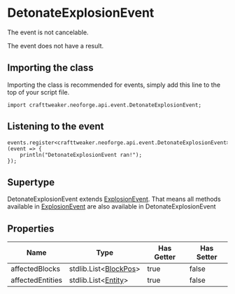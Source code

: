# DetonateExplosionEvent

The event is not cancelable.

The event does not have a result.

## Importing the class

Importing the class is recommended for events, simply add this line to the top of your script file.
```zenscript
import crafttweaker.neoforge.api.event.DetonateExplosionEvent;
```


## Listening to the event

```zenscript
events.register<crafttweaker.neoforge.api.event.DetonateExplosionEvent>(event => {
    println("DetonateExplosionEvent ran!");
});
```


## Supertype

DetonateExplosionEvent extends [ExplosionEvent](/neoforge/api/event/ExplosionEvent). That means all methods available in [ExplosionEvent](/neoforge/api/event/ExplosionEvent) are also available in DetonateExplosionEvent

## Properties

|       Name       |                              Type                              | Has Getter | Has Setter |
|------------------|----------------------------------------------------------------|------------|------------|
| affectedBlocks   | stdlib.List&lt;[BlockPos](/vanilla/api/util/math/BlockPos)&gt; | true       | false      |
| affectedEntities | stdlib.List&lt;[Entity](/vanilla/api/entity/Entity)&gt;        | true       | false      |

